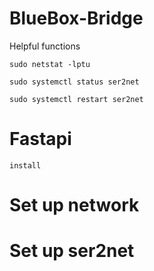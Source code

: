# BlueBox-Bridge




Helpful functions

    sudo netstat -lptu
    
    sudo systemctl status ser2net
    
    sudo systemctl restart ser2net


# Fastapi
    install

# Set up network


# Set up ser2net
